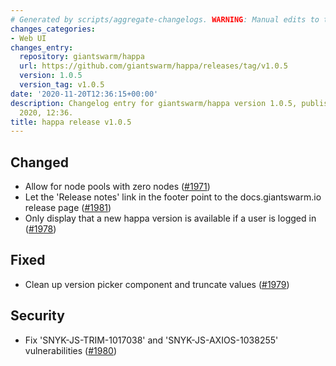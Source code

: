 ```yaml
---
# Generated by scripts/aggregate-changelogs. WARNING: Manual edits to this files will be overwritten.
changes_categories:
- Web UI
changes_entry:
  repository: giantswarm/happa
  url: https://github.com/giantswarm/happa/releases/tag/v1.0.5
  version: 1.0.5
  version_tag: v1.0.5
date: '2020-11-20T12:36:15+00:00'
description: Changelog entry for giantswarm/happa version 1.0.5, published on 20 November
  2020, 12:36.
title: happa release v1.0.5
---
```


## Changed

- Allow for node pools with zero nodes ([#1971](https://github.com/giantswarm/happa/pull/1971))
- Let the 'Release notes' link in the footer point to the docs.giantswarm.io release page ([#1981](https://github.com/giantswarm/happa/pull/1981))
- Only display that a new happa version is available if a user is logged in ([#1978](https://github.com/giantswarm/happa/pull/1978))

## Fixed

- Clean up version picker component and truncate values ([#1979](https://github.com/giantswarm/happa/pull/1979))

## Security

- Fix 'SNYK-JS-TRIM-1017038' and 'SNYK-JS-AXIOS-1038255' vulnerabilities ([#1980](https://github.com/giantswarm/happa/pull/1980))

